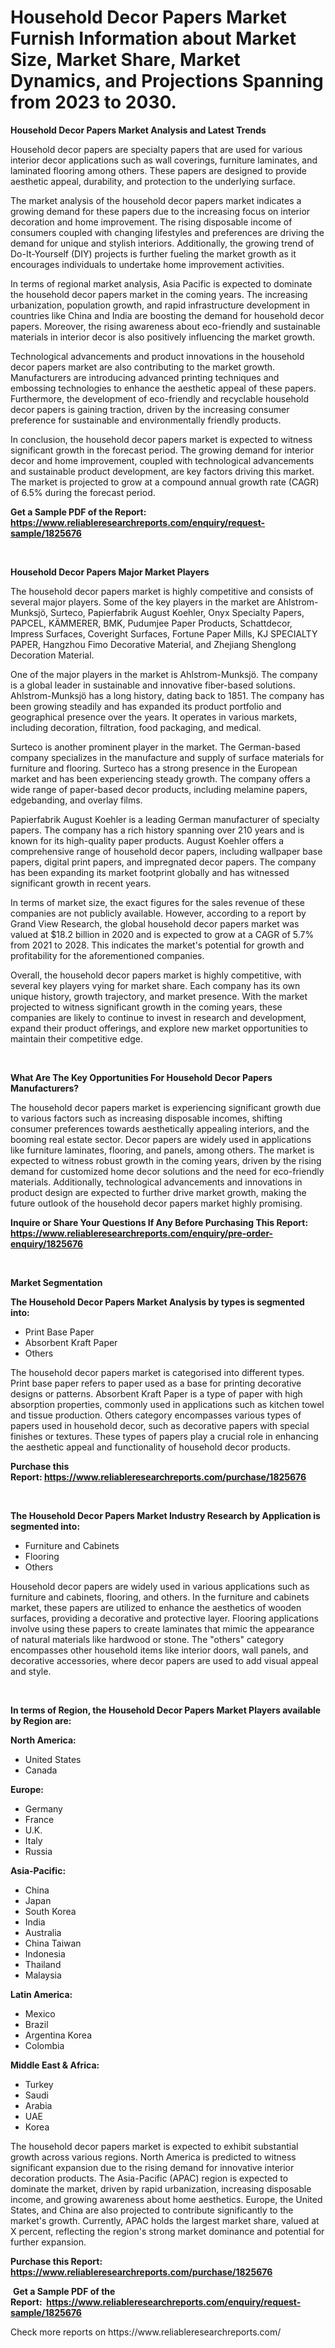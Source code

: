 <p><h1>Household Decor Papers Market Furnish Information about Market Size, Market Share, Market Dynamics, and Projections Spanning from 2023 to 2030.</h1></p><p><strong>Household Decor Papers Market Analysis and Latest Trends</strong></p>
<p><p>Household decor papers are specialty papers that are used for various interior decor applications such as wall coverings, furniture laminates, and laminated flooring among others. These papers are designed to provide aesthetic appeal, durability, and protection to the underlying surface.</p><p>The market analysis of the household decor papers market indicates a growing demand for these papers due to the increasing focus on interior decoration and home improvement. The rising disposable income of consumers coupled with changing lifestyles and preferences are driving the demand for unique and stylish interiors. Additionally, the growing trend of Do-It-Yourself (DIY) projects is further fueling the market growth as it encourages individuals to undertake home improvement activities.</p><p>In terms of regional market analysis, Asia Pacific is expected to dominate the household decor papers market in the coming years. The increasing urbanization, population growth, and rapid infrastructure development in countries like China and India are boosting the demand for household decor papers. Moreover, the rising awareness about eco-friendly and sustainable materials in interior decor is also positively influencing the market growth.</p><p>Technological advancements and product innovations in the household decor papers market are also contributing to the market growth. Manufacturers are introducing advanced printing techniques and embossing technologies to enhance the aesthetic appeal of these papers. Furthermore, the development of eco-friendly and recyclable household decor papers is gaining traction, driven by the increasing consumer preference for sustainable and environmentally friendly products.</p><p>In conclusion, the household decor papers market is expected to witness significant growth in the forecast period. The growing demand for interior decor and home improvement, coupled with technological advancements and sustainable product development, are key factors driving this market. The market is projected to grow at a compound annual growth rate (CAGR) of 6.5% during the forecast period.</p></p>
<p><strong>Get a Sample PDF of the Report:&nbsp; <a href="https://www.reliableresearchreports.com/enquiry/request-sample/1825676">https://www.reliableresearchreports.com/enquiry/request-sample/1825676</a></strong></p>
<p>&nbsp;</p>
<p><strong>Household Decor Papers Major Market Players</strong></p>
<p><p>The household decor papers market is highly competitive and consists of several major players. Some of the key players in the market are Ahlstrom-Munksjö, Surteco, Papierfabrik August Koehler, Onyx Specialty Papers, PAPCEL, KÄMMERER, BMK, Pudumjee Paper Products, Schattdecor, Impress Surfaces, Coveright Surfaces, Fortune Paper Mills, KJ SPECIALTY PAPER, Hangzhou Fimo Decorative Material, and Zhejiang Shenglong Decoration Material.</p><p>One of the major players in the market is Ahlstrom-Munksjö. The company is a global leader in sustainable and innovative fiber-based solutions. Ahlstrom-Munksjö has a long history, dating back to 1851. The company has been growing steadily and has expanded its product portfolio and geographical presence over the years. It operates in various markets, including decoration, filtration, food packaging, and medical.</p><p>Surteco is another prominent player in the market. The German-based company specializes in the manufacture and supply of surface materials for furniture and flooring. Surteco has a strong presence in the European market and has been experiencing steady growth. The company offers a wide range of paper-based decor products, including melamine papers, edgebanding, and overlay films.</p><p>Papierfabrik August Koehler is a leading German manufacturer of specialty papers. The company has a rich history spanning over 210 years and is known for its high-quality paper products. August Koehler offers a comprehensive range of household decor papers, including wallpaper base papers, digital print papers, and impregnated decor papers. The company has been expanding its market footprint globally and has witnessed significant growth in recent years.</p><p>In terms of market size, the exact figures for the sales revenue of these companies are not publicly available. However, according to a report by Grand View Research, the global household decor papers market was valued at $18.2 billion in 2020 and is expected to grow at a CAGR of 5.7% from 2021 to 2028. This indicates the market's potential for growth and profitability for the aforementioned companies.</p><p>Overall, the household decor papers market is highly competitive, with several key players vying for market share. Each company has its own unique history, growth trajectory, and market presence. With the market projected to witness significant growth in the coming years, these companies are likely to continue to invest in research and development, expand their product offerings, and explore new market opportunities to maintain their competitive edge.</p></p>
<p>&nbsp;</p>
<p><strong>What Are The Key Opportunities For Household Decor Papers Manufacturers?</strong></p>
<p><p>The household decor papers market is experiencing significant growth due to various factors such as increasing disposable incomes, shifting consumer preferences towards aesthetically appealing interiors, and the booming real estate sector. Decor papers are widely used in applications like furniture laminates, flooring, and panels, among others. The market is expected to witness robust growth in the coming years, driven by the rising demand for customized home decor solutions and the need for eco-friendly materials. Additionally, technological advancements and innovations in product design are expected to further drive market growth, making the future outlook of the household decor papers market highly promising.</p></p>
<p><strong>Inquire or Share Your Questions If Any Before Purchasing This Report: <a href="https://www.reliableresearchreports.com/enquiry/pre-order-enquiry/1825676">https://www.reliableresearchreports.com/enquiry/pre-order-enquiry/1825676</a></strong></p>
<p>&nbsp;</p>
<p><strong>Market Segmentation</strong></p>
<p><strong>The Household Decor Papers Market Analysis by types is segmented into:</strong></p>
<p><ul><li>Print Base Paper</li><li>Absorbent Kraft Paper</li><li>Others</li></ul></p>
<p><p>The household decor papers market is categorised into different types. Print base paper refers to paper used as a base for printing decorative designs or patterns. Absorbent Kraft Paper is a type of paper with high absorption properties, commonly used in applications such as kitchen towel and tissue production. Others category encompasses various types of papers used in household decor, such as decorative papers with special finishes or textures. These types of papers play a crucial role in enhancing the aesthetic appeal and functionality of household decor products.</p></p>
<p><strong>Purchase this Report:&nbsp;<a href="https://www.reliableresearchreports.com/purchase/1825676">https://www.reliableresearchreports.com/purchase/1825676</a></strong></p>
<p>&nbsp;</p>
<p><strong>The Household Decor Papers Market Industry Research by Application is segmented into:</strong></p>
<p><ul><li>Furniture and Cabinets</li><li>Flooring</li><li>Others</li></ul></p>
<p><p>Household decor papers are widely used in various applications such as furniture and cabinets, flooring, and others. In the furniture and cabinets market, these papers are utilized to enhance the aesthetics of wooden surfaces, providing a decorative and protective layer. Flooring applications involve using these papers to create laminates that mimic the appearance of natural materials like hardwood or stone. The "others" category encompasses other household items like interior doors, wall panels, and decorative accessories, where decor papers are used to add visual appeal and style.</p></p>
<p>&nbsp;</p>
<p><strong>In terms of Region, the Household Decor Papers Market Players available by Region are:</strong></p>
<p>
    <p> <strong> North America: </strong>
        <ul>
            <li>United States</li>
            <li>Canada</li>
        </ul>
        </p> 
    <p> <strong> Europe: </strong>
        <ul>
            <li>Germany</li>
            <li>France</li>
            <li>U.K.</li>
            <li>Italy</li>
            <li>Russia</li>
        </ul>
        </p> 
    <p> <strong> Asia-Pacific: </strong>
        <ul>
            <li>China</li>
            <li>Japan</li>
            <li>South Korea</li>
            <li>India</li>
            <li>Australia</li>
            <li>China Taiwan</li>
            <li>Indonesia</li>
            <li>Thailand</li>
            <li>Malaysia</li>
        </ul>
        </p> 
    <p> <strong> Latin America: </strong>
        <ul>
            <li>Mexico</li>
            <li>Brazil</li>
            <li>Argentina Korea</li>
            <li>Colombia</li>
        </ul>
        </p> 
    <p> <strong> Middle East & Africa: </strong>
        <ul>
            <li>Turkey</li>
            <li>Saudi</li>
            <li>Arabia</li>
            <li>UAE</li>
            <li>Korea</li>
        </ul>
    </p>
    </p>
<p><p>The household decor papers market is expected to exhibit substantial growth across various regions. North America is predicted to witness significant expansion due to the rising demand for innovative interior decoration products. The Asia-Pacific (APAC) region is expected to dominate the market, driven by rapid urbanization, increasing disposable income, and growing awareness about home aesthetics. Europe, the United States, and China are also projected to contribute significantly to the market's growth. Currently, APAC holds the largest market share, valued at X percent, reflecting the region's strong market dominance and potential for further expansion.</p></p>
<p><strong>Purchase this Report: <a href="https://www.reliableresearchreports.com/purchase/1825676">https://www.reliableresearchreports.com/purchase/1825676</a></strong></p>
<p>&nbsp;<strong>Get a Sample PDF of the Report:&nbsp;&nbsp;<a href="https://www.reliableresearchreports.com/enquiry/request-sample/1825676">https://www.reliableresearchreports.com/enquiry/request-sample/1825676</a></strong></p>
<p><strong></strong></p>
<p>Check more reports on https://www.reliableresearchreports.com/</p>
